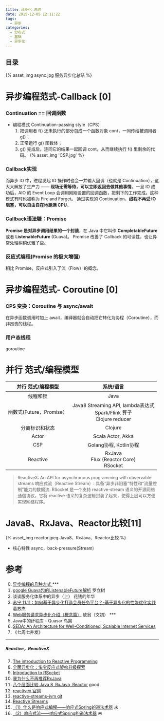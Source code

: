 ```yaml
---
title: 异步化 总结
date: 2015-12-05 12:11:22
tags:
  - 异步
categories:
  - 分布式 
  - 基础
  - 异步化   
---
```


<p></p>
<!-- more -->

## 目录
<!-- toc -->

{% asset_img  async.jpg  服务异步化总结 %}

# 异步编程范式-Callback [0]
### Continuation == 回调函数 
  + 编程模式    Continuation-passing style（CPS）
    1. 把调用者 f() 还未执行的部分包成一个函数对象 cont，一同传给被调用者 g()；
    2. 正常运行 g() 函数体；
    3. g() 完成后，连同它的结果一起回调 cont，从而继续执行 f() 里剩余的代码。
       {% asset_img  'CSP.jpg' %}  
 
### Callback实现 
  而异步 IO 中，进程发起 IO 操作时也会一并输入回调（也就是 Continuation），这大大解放了生产力 —— **现场无需等待，可以立即返回去做其他事情**。一旦 IO 成功后，AIO 的 Event Loop 会调用刚刚设置的回调函数，把剩下的工作完成。这种模式有时也被称为 Fire and Forget。
  通过实现的 Continuation，**线程不再受 IO 阻塞，可以自由自在地跑满 CPU**。
  
### Callback语法糖：Promise
  **Promise 是对异步调用结果的一个封装**，在 Java 中它叫作 **CompletableFuture**  或者 **ListenableFuture** (Guava)。
  Promise 改善了 Callback 的可读性，也让异常处理稍稍优雅了些。
  
### 反应式编程(Promise 的极大增强)  
  相比 Promise，反应式引入了流（Flow）的概念。 


# 异步编程范式- Coroutine [0]
### CPS 变换：Coroutine 与 async/await
在异步函数调用时加上 await，编译器就会自动把它转化为协程（Coroutine），而非昂贵的线程。

### 用户态线程
goroutine 

#  并行 范式/编程模型
并行 范式/编程模型  |  系统/语言  
:-:|:-:
线程和锁| Java
函数式(Future，Promise）| Java8 Streaming API, lambda表达式<br> Spark/Flink 算子<br> Clojure reducer
分离标识和状态| Clojure
Actor| Scala Actor, Akka 
CSP| Golang协程, Kotlin协程 
Reactive | RxJava<br> Flux (Reactor Core)<br> RSocket 

> ReactiveX: An API for asynchronous programming  with observable streams
> 响应式流（Reactive Stream）: 具备“异步非阻塞”特性和“流量控制”能力的数据流.
> RSocket 是一个支持 reactive-stream 语义的开源网络通信协议，它将 reactive 语义的复杂逻辑封装了起来，使得上层可以方便实现网络程序。


#  Java8、RxJava、Reactor比较[11]
{%   asset_img    reactor.jpeg     Java8、RxJava、Reactor比较  %}

+ 核心特性 async，back-pressure(Stream)


# 参考
0. [异步编程的几种方式 ](http://ericfu.me/several-ways-to-aync/) *** 
1. [google Guava包的ListenableFuture解析](http://ifeve.com/google-guava-listenablefuture/) 罗立树 
2. 谈谈服务化体系中的异步（上） 花钱的年华
3. [苏宁 11.11：如何基于异步化打造会员任务平台？-基于异步化的性能优化实践](https://www.infoq.cn/article/member-task-platform-practice)  葛苏杰
4. [Web服务请求异步化介绍（概念篇）](https://blog.csdn.net/cenwenchu79/article/details/5703430) 放翁（文初）  ***
5. Java中的纤程库 - Quasar 鸟窝
6. [SEDA: An Architecture for Well-Conditioned, Scalable Internet Services](https://www.researchgate.net/publication/2391753_SEDA_An_Architecture_for_Well-Conditioned_Scalable_Internet_Services)
13. 《七周七并发》

---
##### Reactive，ReactiveX
7. [The introduction to Reactive Programming](https://github.com/benjycui/introrx-chinese-edition?utm_source=tuicool&utm_medium=referral)
8. [全面异步化：淘宝反应式架构升级探索](https://mp.weixin.qq.com/s/Cfg-7MzabvPOLWrrlTVXzA)
9. [Introduction to RSocket](https://www.baeldung.com/rsocket)
10. [我为什么不再推荐RxJava](https://juejin.im/post/5cd04b6e51882540e53fdfa2)
11. [八个层面比较 Java 8, RxJava, Reactor](https://cloud.tencent.com/developer/article/1356284) good
12. [reactivex 官网](http://reactivex.io/)
13. [reactive-streams-jvm git](https://github.com/www6v/reactive-streams-jvm)
14. [Reactive Streams](http://www.reactive-streams.org/)
15. [（1）什么是响应式编程——响应式Spring的道法术器](https://blog.csdn.net/get_set/article/details/79455258) 未
16. [（2）响应式流——响应式Spring的道法术器](https://blog.csdn.net/get_set/article/details/79466402) 未